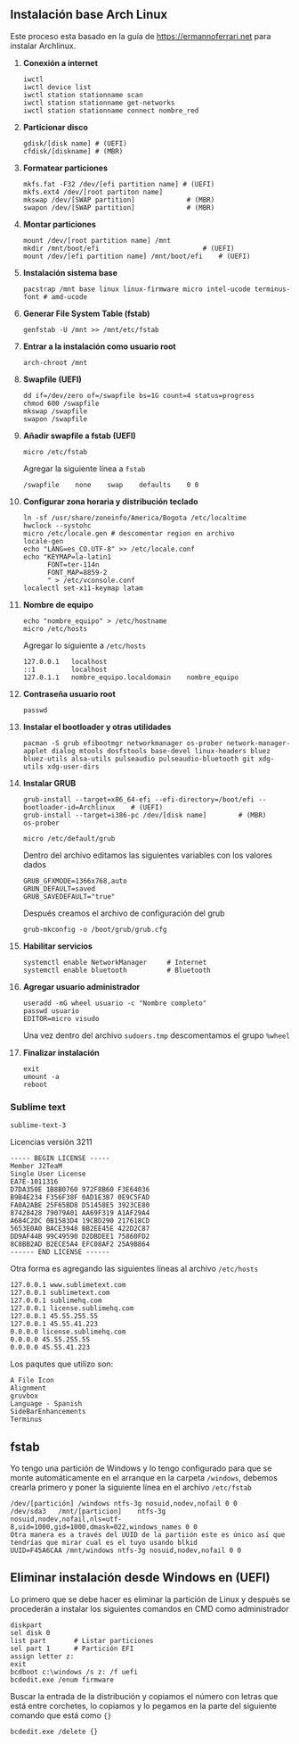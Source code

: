 ## Instalación base Arch Linux

Este proceso esta basado en la guía de https://ermannoferrari.net para instalar Archlinux.


1. **Conexión a internet**

   ~~~
   iwctl
   iwctl device list
   iwctl station stationname scan
   iwctl station stationname get-networks
   iwctl station stationname connect nombre_red
   ~~~

2. **Particionar disco**

   ~~~
   gdisk/[disk name] # (UEFI)
   cfdisk/[diskname] # (MBR)
   ~~~

3. **Formatear particiones**

   ~~~
   mkfs.fat -F32 /dev/[efi partition name] # (UEFI)
   mkfs.ext4 /dev/[root partiton name]
   mkswap /dev/[SWAP partition] 			# (MBR)
   swapon /dev/[SWAP partition] 			# (MBR)
   ~~~

4. **Montar particiones**

   ~~~
   mount /dev/[root partition name] /mnt
   mkdir /mnt/boot/efi 							# (UEFI)
   mount /dev/[efi partition name] /mnt/boot/efi 	# (UEFI)
   ~~~

5. **Instalación sistema base**

   ~~~
   pacstrap /mnt base linux linux-firmware micro intel-ucode terminus-font # amd-ucode
   ~~~

6. **Generar File System Table (fstab)**

   ~~~
   genfstab -U /mnt >> /mnt/etc/fstab
   ~~~

7. **Entrar a la instalación como usuario root**

   ~~~
   arch-chroot /mnt
   ~~~

8. **Swapfile (UEFI)**

   ~~~
   dd if=/dev/zero of=/swapfile bs=1G count=4 status=progress
   chmod 600 /swapfile
   mkswap /swapfile
   swapon /swapfile
   ~~~

9. **Añadir swapfile a fstab (UEFI)**

   ~~~
   micro /etc/fstab
   ~~~

   Agregar la siguiente línea a `fstab`

   ~~~
   /swapfile    none    swap    defaults    0 0
   ~~~

10. **Configurar zona horaria y distribución teclado**

    ~~~
    ln -sf /usr/share/zoneinfo/America/Bogota /etc/localtime
    hwclock --systohc
    micro /etc/locale.gen # descomentar region en archivo
    locale-gen
    echo "LANG=es_CO.UTF-8" >> /etc/locale.conf
    echo "KEYMAP=la-latin1
	      FONT=ter-114n
		  FONT_MAP=8859-2
		  " > /etc/vconsole.conf
    localectl set-x11-keymap latam
    ~~~
    
11. **Nombre de equipo**

    ~~~
    echo "nombre_equipo" > /etc/hostname
    micro /etc/hosts
    ~~~
    
    Agregar lo siguiente a `/etc/hosts`

    ~~~
    127.0.0.1   localhost
    ::1         localhost
    127.0.1.1   nombre_equipo.localdomain    nombre_equipo
    ~~~
    
12. **Contraseña usuario root**

    ~~~
    passwd
    ~~~

13. **Instalar el bootloader y otras utilidades**

    ~~~
    pacman -S grub efibootmgr networkmanager os-prober network-manager-applet dialog mtools dosfstools base-devel linux-headers bluez bluez-utils alsa-utils pulseaudio pulseaudio-bluetooth git xdg-utils xdg-user-dirs
    ~~~

14. **Instalar GRUB**

    ~~~
    grub-install --target=x86_64-efi --efi-directory=/boot/efi --bootloader-id=Archlinux    # (UEFI)
    grub-install --target=i386-pc /dev/[disk name]        # (MBR)
    os-prober
    ~~~

    ~~~
    micro /etc/default/grub
    ~~~
    
    Dentro del archivo editamos las siguientes variables con los valores dados

    ~~~
    GRUB_GFXMODE=1366x768,auto
    GRUN_DEFAULT=saved
    GRUB_SAVEDEFAULT="true"
    ~~~
    
    Después creamos el archivo de configuración del grub
    
    ~~~
    grub-mkconfig -o /boot/grub/grub.cfg
    ~~~
    
15. **Habilitar servicios**

    ~~~
    systemctl enable NetworkManager		# Internet
    systemctl enable bluetooth			# Bluetooth
    ~~~

16. **Agregar usuario administrador**

    ~~~
    useradd -mG wheel usuario -c "Nombre completo"
    passwd usuario
    EDITOR=micro visudo
    ~~~

    Una vez dentro del archivo `sudoers.tmp` descomentamos el grupo `%wheel`

17. **Finalizar instalación**

    ~~~
    exit
    umount -a
    reboot
    ~~~

    

### Sublime text

`sublime-text-3`

Licencias versión 3211

~~~
----- BEGIN LICENSE -----
Member J2TeaM
Single User License
EA7E-1011316
D7DA350E 1B8B0760 972F8B60 F3E64036
B9B4E234 F356F38F 0AD1E3B7 0E9C5FAD
FA0A2ABE 25F65BD8 D51458E5 3923CE80
87428428 79079A01 AA69F319 A1AF29A4
A684C2DC 0B1583D4 19CBD290 217618CD
5653E0A0 BACE3948 BB2EE45E 422D2C87
DD9AF44B 99C49590 D2DBDEE1 75860FD2
8C8BB2AD B2ECE5A4 EFC08AF2 25A9B864
------ END LICENSE ------
~~~

Otra forma es agregando las siguientes líneas al archivo `/etc/hosts` 

~~~
127.0.0.1 www.sublimetext.com
127.0.0.1 sublimetext.com
127.0.0.1 sublimehq.com
127.0.0.1 license.sublimehq.com
127.0.0.1 45.55.255.55
127.0.0.1 45.55.41.223
0.0.0.0 license.sublimehq.com
0.0.0.0 45.55.255.55
0.0.0.0 45.55.41.223
~~~

Los paqutes que utilizo son:

~~~
A File Icon
Alignment
gruvbox
Language - Spanish
SideBarEnhancements
Terminus
~~~


## fstab

Yo tengo una partición de Windows y lo tengo configurado para que se monte automáticamente en el arranque en la carpeta `/windows`, debemos crearla primero y poner la siguiente línea en el archivo `/etc/fstab`

~~~
/dev/[partición] /windows ntfs-3g nosuid,nodev,nofail 0 0
/dev/sda3	/mnt/[particion]	ntfs-3g		nosuid,nodev,nofail,nls=utf-8,uid=1000,gid=1000,dmask=022,windows_names	0 0
Otra manera es a través del UUID de la partiión este es único así que tendrías que mirar cual es el tuyo usando blkid
UUID=F45A6CAA /mnt/windows ntfs-3g nosuid,nodev,nofail 0 0
~~~

## Eliminar instalación desde Windows en (UEFI)
Lo primero que se debe hacer es eliminar la partición de Linux y después se procederán a instalar los siguientes comandos en CMD como administrador
~~~
diskpart
sel disk 0
list part		# Listar particiones
sel part 1		# Partición EFI
assign letter z:
exit
bcdboot c:\windows /s z: /f uefi
bcdedit.exe /enum firmware
~~~
Buscar la entrada de la distribución y copiamos el número con letras que está entre corchetes, lo copiamos y lo pegamos en la parte del siguiente comando que está como `{}`
~~~
bcdedit.exe /delete {}
~~~

